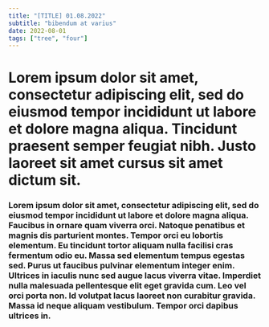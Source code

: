```yaml
---
title: "[TITLE] 01.08.2022"
subtitle: "bibendum at varius"
date: 2022-08-01
tags: ["tree", "four"]
---
```


# Lorem ipsum dolor sit amet, consectetur adipiscing elit, sed do eiusmod tempor incididunt ut labore et dolore magna aliqua. Tincidunt praesent semper feugiat nibh. Justo laoreet sit amet cursus sit amet dictum sit.

### Lorem ipsum dolor sit amet, consectetur adipiscing elit, sed do eiusmod tempor incididunt ut labore et dolore magna aliqua. Faucibus in ornare quam viverra orci. Natoque penatibus et magnis dis parturient montes. Tempor orci eu lobortis elementum. Eu tincidunt tortor aliquam nulla facilisi cras fermentum odio eu. Massa sed elementum tempus egestas sed. Purus ut faucibus pulvinar elementum integer enim. Ultrices in iaculis nunc sed augue lacus viverra vitae. Imperdiet nulla malesuada pellentesque elit eget gravida cum. Leo vel orci porta non. Id volutpat lacus laoreet non curabitur gravida. Massa id neque aliquam vestibulum. Tempor orci dapibus ultrices in.
